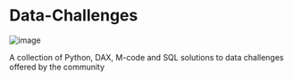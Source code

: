 # Data-Challenges

![image](https://github.com/ConatusForever/Data-Challenges/assets/84429597/d45622aa-c874-4474-bc98-68f69586ee26)

A collection of Python, DAX, M-code and SQL solutions to data challenges offered by the community 

